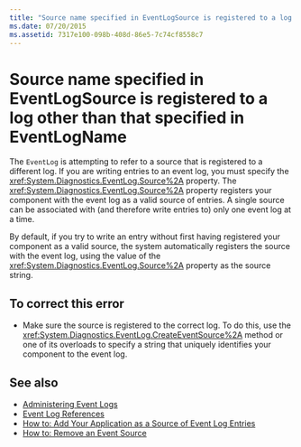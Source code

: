 ```yaml
---
title: "Source name specified in EventLogSource is registered to a log other than that specified in EventLogName"
ms.date: 07/20/2015
ms.assetid: 7317e100-098b-408d-86e5-7c74cf8558c7
---
```

# Source name specified in EventLogSource is registered to a log other than that specified in EventLogName
The `EventLog` is attempting to refer to a source that is registered to a different log. If you are writing entries to an event log, you must specify the <xref:System.Diagnostics.EventLog.Source%2A> property. The <xref:System.Diagnostics.EventLog.Source%2A> property registers your component with the event log as a valid source of entries. A single source can be associated with (and therefore write entries to) only one event log at a time.  
  
 By default, if you try to write an entry without first having registered your component as a valid source, the system automatically registers the source with the event log, using the value of the <xref:System.Diagnostics.EventLog.Source%2A> property as the source string.  
  
## To correct this error  
  
-   Make sure the source is registered to the correct log. To do this, use the <xref:System.Diagnostics.EventLog.CreateEventSource%2A> method or one of its overloads to specify a string that uniquely identifies your component to the event log.  
  
## See also
- [Administering Event Logs](https://docs.microsoft.com/previous-versions/visualstudio/visual-studio-2008/4f69axw4(v=vs.90))
- [Event Log References](https://docs.microsoft.com/previous-versions/visualstudio/visual-studio-2008/k43k9z2a(v=vs.90))
- [How to: Add Your Application as a Source of Event Log Entries](https://docs.microsoft.com/previous-versions/visualstudio/visual-studio-2008/xz73e171(v=vs.90))
- [How to: Remove an Event Source](https://docs.microsoft.com/previous-versions/visualstudio/visual-studio-2008/k57466fc(v=vs.90))
